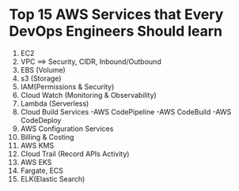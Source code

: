 # Top 15 AWS Services that Every DevOps Engineers Should learn

1. EC2 
2. VPC ==> Security, CIDR, Inbound/Outbound
3. EBS (Volume)
4. s3 (Storage)
5. IAM(Permissions & Security)
6. Cloud Watch (Monitoring & Observability)
7. Lambda (Serverless)
8. Cloud Build Services
	-AWS CodePipeline
	-AWS CodeBuild
	-AWS CodeDeploy
9. AWS Configuration Services
10. Billing & Costing
11. AWS KMS 
12. Cloud Trail (Record APIs Activity)
13. AWS EKS 
14. Fargate, ECS 
15. ELK(Elastic Search) 
